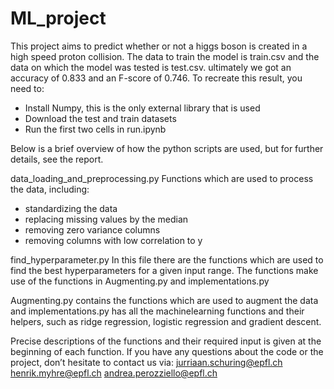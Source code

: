 # ML_project

This project aims to predict whether or not a higgs boson is created in a high speed proton collision. The data to train the model is train.csv and the data on which the model was tested is test.csv. ultimately we got an accuracy of 0.833 and an F-score of 0.746. To recreate this result, you need to:
- Install Numpy, this is the only external library that is used
- Download the test and train datasets
- Run the first two cells in run.ipynb

Below is a brief overview of how the python scripts are used, but for further details, see the report.

data_loading_and_preprocessing.py
Functions which are used to process the data, including:
- standardizing the data
- replacing missing values by the median
- removing zero variance columns 
- removing columns with low correlation to y

find_hyperparameter.py
In this file there are the functions which are used to find the best hyperparameters for a given input range. The functions make use of the functions in Augmenting.py and implementations.py

Augmenting.py contains the functions which are used to augment the data and implementations.py has all the machinelearning functions and their helpers, such as ridge regression, logistic regression and gradient descent.

Precise descriptions of the functions and their required input is given at the beginning of each function. 
If you have any questions about the code or the project, don’t hesitate to contact us via:
jurriaan.schuring@epfl.ch
henrik.myhre@epfl.ch
andrea.perozziello@epfl.ch
